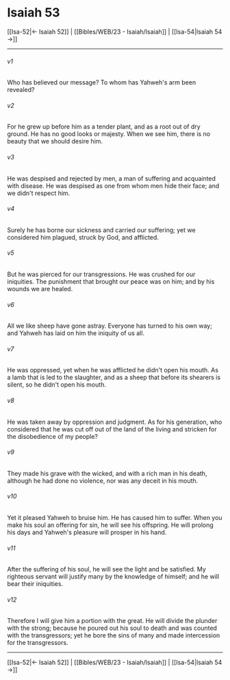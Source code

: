# Isaiah 53

[[Isa-52|← Isaiah 52]] | [[Bibles/WEB/23 - Isaiah/Isaiah]] | [[Isa-54|Isaiah 54 →]]
***



###### v1 
Who has believed our message? To whom has Yahweh's arm been revealed? 

###### v2 
For he grew up before him as a tender plant, and as a root out of dry ground. He has no good looks or majesty. When we see him, there is no beauty that we should desire him. 

###### v3 
He was despised and rejected by men, a man of suffering and acquainted with disease. He was despised as one from whom men hide their face; and we didn't respect him. 

###### v4 
Surely he has borne our sickness and carried our suffering; yet we considered him plagued, struck by God, and afflicted. 

###### v5 
But he was pierced for our transgressions. He was crushed for our iniquities. The punishment that brought our peace was on him; and by his wounds we are healed. 

###### v6 
All we like sheep have gone astray. Everyone has turned to his own way; and Yahweh has laid on him the iniquity of us all. 

###### v7 
He was oppressed, yet when he was afflicted he didn't open his mouth. As a lamb that is led to the slaughter, and as a sheep that before its shearers is silent, so he didn't open his mouth. 

###### v8 
He was taken away by oppression and judgment. As for his generation, who considered that he was cut off out of the land of the living and stricken for the disobedience of my people? 

###### v9 
They made his grave with the wicked, and with a rich man in his death, although he had done no violence, nor was any deceit in his mouth. 

###### v10 
Yet it pleased Yahweh to bruise him. He has caused him to suffer. When you make his soul an offering for sin, he will see his offspring. He will prolong his days and Yahweh's pleasure will prosper in his hand. 

###### v11 
After the suffering of his soul, he will see the light and be satisfied. My righteous servant will justify many by the knowledge of himself; and he will bear their iniquities. 

###### v12 
Therefore I will give him a portion with the great. He will divide the plunder with the strong; because he poured out his soul to death and was counted with the transgressors; yet he bore the sins of many and made intercession for the transgressors.

***
[[Isa-52|← Isaiah 52]] | [[Bibles/WEB/23 - Isaiah/Isaiah]] | [[Isa-54|Isaiah 54 →]]
